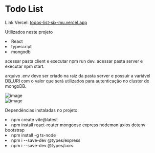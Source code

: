 # Todo List

Link Vercel: [todos-list-six-mu.vercel.app](https://mern-server-test-643z.vercel.app/)

Utilizados neste projeto 
<li>
  React
</li>
<li>
  typescript
</li>
<li>
  mongodb
</li>

acessar pasta client e executar npm run dev.
acessar pasta server e executar npm start.

arquivo .env deve ser criado na raiz da pasta server e possuir a variável DB_URI com o valor que será utilizados para autenticação no cluster do mongoDB.

![image](https://github.com/user-attachments/assets/7a932eb9-a125-4918-aa0d-561e2f00c002)
</BR>
![image](https://github.com/user-attachments/assets/717fc35a-e8c5-47c7-94d8-ebf3ee5a6e75)



Dependências instaladas no projeto:
<li>npm create vite@latest </li>
<li>npm install react-router mongoose express nodemon axios dotenv bootstrap
</li>
<li>npm install -g ts-node
</li>
<li>npm i --save-dev @types/express
</li>
<li>npm i --save-dev @types/cors</li>

